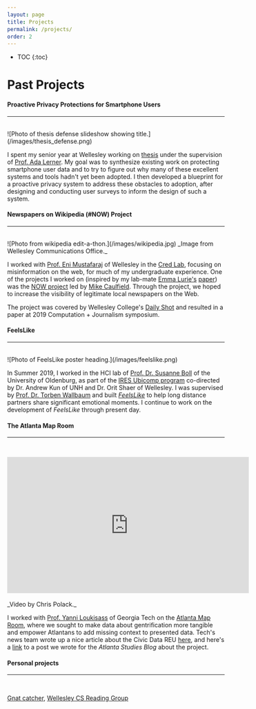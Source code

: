 ```yaml
---
layout: page
title: Projects
permalink: /projects/
order: 2
---
```


* TOC
{:toc}

# Past Projects

#### Proactive Privacy Protections for Smartphone Users
------
<br>
![Photo of thesis defense slideshow showing title.](/images/thesis_defense.png)

I spent my senior year at Wellesley working on [thesis](https://annabelrothschild.com/undergraduate/thesis) under the supervision of [Prof. Ada Lerner](https://adalerner.com/). My goal was to synthesize existing work on protecting smartphone user data and to try to figure out why many of these excellent systems and tools hadn't yet been adopted. I then developed a blueprint for a proactive privacy system to address these obstacles to adoption, after designing and conducting user surveys to inform the design of such a system.

#### Newspapers on Wikipedia (#NOW) Project
------
<br>
![Photo from wikipedia edit-a-thon.](/images/wikipedia.jpg)
_Image from Wellesley Communications Office._

I worked with [Prof. Eni Mustafaraj](https://cs.wellesley.edu/~eni/) of Wellesley in the [Cred Lab](https://cs.wellesley.edu/~credlab/), focusing on misinformation on the web, for much of my undergraduate experience. One of the projects I worked on (inspired by my lab-mate [Emma Lurie's](https://emmalurie.github.io/) [paper](https://dl.acm.org/doi/abs/10.1145/3201064.3201095)) was the [NOW project](https://hapgood.us/newspapers-on-wikipedia-charity-challenge/) led by [Mike Caulfield](https://hapgood.us/). Through the project, we hoped to increase the visibility of legitimate local newspapers on the Web.

The project was covered by Wellesley College's [Daily Shot](https://www.wellesley.edu/news/2018/stories/node/161316) and resulted in a paper at 2019 Computation + Journalism symposium.

#### FeelsLike
------
<br>
![Photo of FeelsLike poster heading.](/images/feelslike.png)

In Summer 2019, I worked in the HCI lab of [Prof. Dr. Susanne Boll](https://uol.de/en/susanne-boll/) of the University of Oldenburg, as part of the [IRES Ubicomp program](http://hciunh.org/hci-ubicomp-ires/) co-directed by Dr. Andrew Kun of UNH and Dr. Orit Shaer of Wellesley. I was supervised by [Prof. Dr. Torben Wallbaum](http://torbenwallbaum.com/) and built _[FeelsLike](https://www.youtube.com/watch?v=b_j0_baWfU4)_ to help long distance partners share significant emotional moments. I continue to work on the development of _FeelsLike_ through present day.

#### The Atlanta Map Room
------
<br>
<p align="center">
<iframe width="560" height="315" src="https://www.youtube-nocookie.com/embed/9EkI9Oav49c" title="YouTube video player" frameborder="0" allow="accelerometer; autoplay; clipboard-write; encrypted-media; gyroscope; picture-in-picture" allowfullscreen></iframe>
</p>
_Video by Chris Polack._

I worked with [Prof. Yanni Loukisass](http://loukissas.lmc.gatech.edu/) of Georgia Tech on the [Atlanta Map Room](http://loukissas.lmc.gatech.edu/uncategorized/atlanta-map-room/), where we sought to make data about gentrification more tangible and empower Atlantans to add missing context to presented data. Tech's news team wrote up a nice article about the Civic Data REU [here](http://ideas.gatech.edu/fifth-summer-civic-data-science-program-presents-community-focused-solutions), and here's a [link](https://www.atlantastudies.org/2018/12/04/local-data-design-lab-the-atlanta-map-room/) to a post we wrote for the _Atlanta Studies Blog_ about the project.

#### Personal projects
------
<br>

[Gnat catcher](https://annabelrothschild.com/projects/gnat-catcher), [Wellesley CS Reading Group](https://annabelrothschild.com/readinggroup/)
